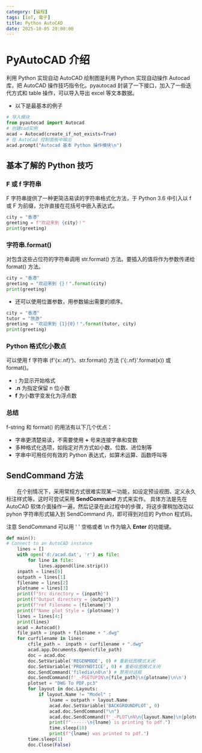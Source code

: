 ```yaml
---
category: [編程]
tags: [IoT, 電子]
title: Python AutoCAD
date: 2025-10-05 20:00:00
---
```


<style>
  table {
    width: 100%
    }
  td {
    vertical-align: center;
    text-align: center;
  }
  table.inputT{
    margin: 10px;
    width: auto;
    margin-left: auto;
    margin-right: auto;
    border: none;
  }
  input{
    text-align: center;
    padding: 0px 10px;
  }
  iframe{
    width: 100%;
    display: block;
    border-style:none;
  }
</style>

# PyAutoCAD 介绍

利用 Python 实现自动 AutoCAD 绘制图是利用 Python 实现自动操作 Autocad 库，把 AutoCAD 操作技巧指令化。pyautocad 封装了一下接口，加入了一些迭代方式和 table 操作，可以导入导出 excel 等文本数据。

 - 以下是最基本的例子

```py
# 导入模块
from pyautocad import Autocad
# 创建cad实例
acad = Autocad(create_if_not_exists=True)
# 在 AutoCad 控制面板中输出
acad.prompt("Autocad 基本 Python 操作模块\n")
```

## 基本了解的 Python 技巧


### F 或 f 字符串

F 字符串提供了一种更简洁易读的字符串格式化方法，于 Python 3.6 中引入以 f 或 F 为前缀，允许直接在花括号中嵌入表达式。


```py
city ​​= "香港"
greeting = f"欢迎来到 {city}！"
print(greeting)
```

### 字符串.format()

对包含这些占位符的字符串调用 str.format() 方法。要插入的值将作为参数传递给 format() 方法。


```py
city ​​= "香港"
greeting = "欢迎来到 {}！".format(city)
print(greeting)
```

 - 还可以使用位置参数，用参数输出需要的顺序。


```py
city ​​= "香港"
tutor = "旅游"
greeting = "欢迎来到 {1}{0}！".format(tutor, city)
print(greeting)
```

### Python 格式化小数点

可以使用 f 字符串 (f'{x:.nf}')、str.format() 方法 ('{:.nf}'.format(x)) 或 format()。 

 - **:** 为显示开始格式
 - **.n** 为指定保留 n 位小数
 - **f** 为小数字变发化为浮点数

### 总结 

f-string 和 format() 的用法有以下几个优点：

 - 字串更清楚易读，不需要使用 **+** 号来连接字串和变数
 - 多种格式化选项，如指定对齐方式如小数、位数、进位制等
 - 字串中可用任何有效的 Python 表达式，如算术运算、函数呼叫等



## SendCommand 方法

  在个别情况下，采用常规方式很难实现某一功能，如设定预设视图、定义永久标注样式等。这时可尝试采用 **SendCommand** 方式来实作。 具体方法是先在AutoCAD 软体介面操作一遍，然后记录在此过程中的步骤，将这步骤稍加改动以 pyhon 字符串形式输入到 SendCommand 内，即可得到对应的 Python 程式码。

注意 SendCommand 可以用 ' ' 空格或者 \n 作为输入 **Enter** 的功能键。   

```py
def main():
# Connect to an AutoCAD instance
    lines = []
    with open('d:/acad.dat', 'r') as file:
        for line in file:
            lines.append(line.strip())
    inpath = lines[0]
    outpath = lines[1]
    filename = lines[2]
    plotname = lines[3]
    print(f"Src directory = {inpath}")
    print(f"Output directory = {outpath}")
    print(f"ref Filename = {filename}")
    print(f"Name plot Style = {plotname}")
    lines = lines[4:]
    print(lines)
    acad = Autocad()
    file_path = inpath + filename + ".dwg"
    for curfilename in lines:
        cfile_path =  inpath + curfilename + ".dwg"
        acad.app.Documents.Open(cfile_path)
        doc = acad.doc
        doc.SetVariable('REGENMODE', 0) # 重新绘图模式关闭
        doc.SetVariable('PROXYNOTICE', 0) # 重新绘图模式关闭
        doc.SendCommand('filedia\n0\n') # 禁用对话框
        doc.SendCommand(f'_-PSETUPIN\n{file_path}\n{plotname}\n\n')
        plotset = "DWG To PDF.pc3"
        for layout in doc.Layouts:
            if layout.Name != "Model" :
                lname = outpath + layout.Name
                acad.doc.SetVariable('BACKGROUNDPLOT', 0)
                acad.doc.SendCommand("\n")
                acad.doc.SendCommand(f'_-PLOT\nN\n{layout.Name}\n{plotname}\n{plotset}\n{lname}\nN\nY\n')
                print(f"------\n{lname} is printing to pdf.")
                time.sleep(10)
                print(f"{lname} was printed to pdf.")      
        time.sleep(1)
        doc.Close(False)
       
```
